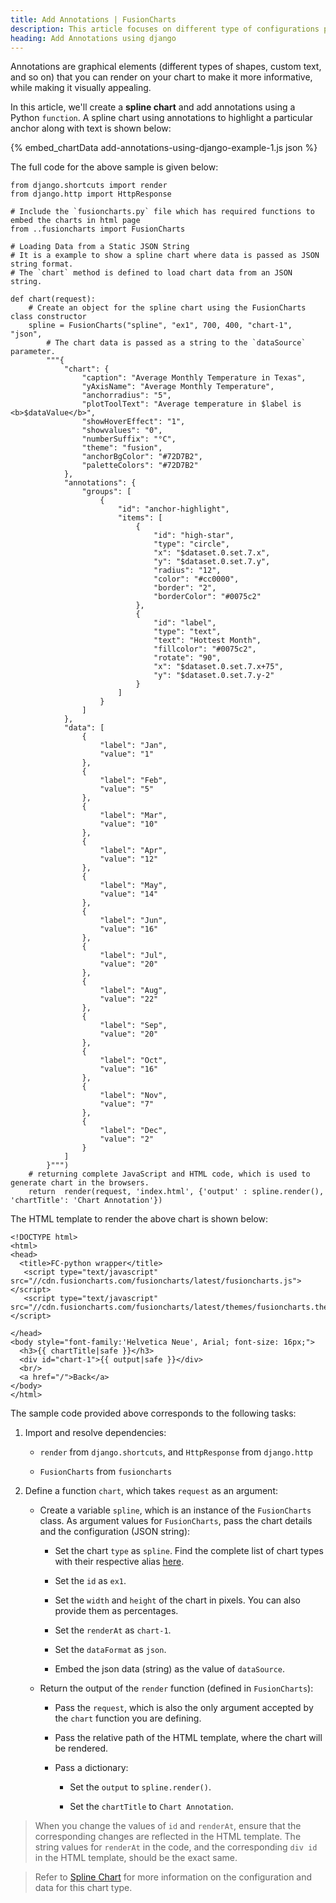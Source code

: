 ```yaml
---
title: Add Annotations | FusionCharts
description: This article focuses on different type of configurations possible using django.
heading: Add Annotations using django
---
```


Annotations are graphical elements (different types of shapes, custom text, and so on) that you can render on your chart to make it more informative, while making it visually appealing.

In this article, we'll create a **spline chart** and add annotations using a Python `function`. A spline chart using annotations to highlight a particular anchor along with text is shown below:

{% embed_chartData add-annotations-using-django-example-1.js json %}

The full code for the above sample is given below:

```
from django.shortcuts import render
from django.http import HttpResponse

# Include the `fusioncharts.py` file which has required functions to embed the charts in html page
from ..fusioncharts import FusionCharts

# Loading Data from a Static JSON String
# It is a example to show a spline chart where data is passed as JSON string format.
# The `chart` method is defined to load chart data from an JSON string.

def chart(request):
    # Create an object for the spline chart using the FusionCharts class constructor
    spline = FusionCharts("spline", "ex1", 700, 400, "chart-1", "json", 
        # The chart data is passed as a string to the `dataSource` parameter.
        """{
            "chart": {
                "caption": "Average Monthly Temperature in Texas",
                "yAxisName": "Average Monthly Temperature",
                "anchorradius": "5",
                "plotToolText": "Average temperature in $label is <b>$dataValue</b>",
                "showHoverEffect": "1",
                "showvalues": "0",
                "numberSuffix": "°C",
                "theme": "fusion",
                "anchorBgColor": "#72D7B2",
                "paletteColors": "#72D7B2"
            },
            "annotations": {
                "groups": [
                    {
                        "id": "anchor-highlight",
                        "items": [
                            {
                                "id": "high-star",
                                "type": "circle",
                                "x": "$dataset.0.set.7.x",
                                "y": "$dataset.0.set.7.y",
                                "radius": "12",
                                "color": "#cc0000",
                                "border": "2",
                                "borderColor": "#0075c2"
                            },
                            {
                                "id": "label",
                                "type": "text",
                                "text": "Hottest Month",
                                "fillcolor": "#0075c2",
                                "rotate": "90",
                                "x": "$dataset.0.set.7.x+75",
                                "y": "$dataset.0.set.7.y-2"
                            }
                        ]
                    }
                ]
            },
            "data": [
                {
                    "label": "Jan",
                    "value": "1"
                },
                {
                    "label": "Feb",
                    "value": "5"
                },
                {
                    "label": "Mar",
                    "value": "10"
                },
                {
                    "label": "Apr",
                    "value": "12"
                },
                {
                    "label": "May",
                    "value": "14"
                },
                {
                    "label": "Jun",
                    "value": "16"
                },
                {
                    "label": "Jul",
                    "value": "20"
                },
                {
                    "label": "Aug",
                    "value": "22"
                },
                {
                    "label": "Sep",
                    "value": "20"
                },
                {
                    "label": "Oct",
                    "value": "16"
                },
                {
                    "label": "Nov",
                    "value": "7"
                },
                {
                    "label": "Dec",
                    "value": "2"
                }
            ]
        }""")
    # returning complete JavaScript and HTML code, which is used to generate chart in the browsers. 
    return  render(request, 'index.html', {'output' : spline.render(), 'chartTitle': 'Chart Annotation'})

```

The HTML template to render the above chart is shown below:

```
<!DOCTYPE html>
<html>
<head>
  <title>FC-python wrapper</title>
   <script type="text/javascript" src="//cdn.fusioncharts.com/fusioncharts/latest/fusioncharts.js"></script>
   <script type="text/javascript" src="//cdn.fusioncharts.com/fusioncharts/latest/themes/fusioncharts.theme.fusion.js"></script>

</head>
<body style="font-family:'Helvetica Neue', Arial; font-size: 16px;">
  <h3>{{ chartTitle|safe }}</h3>
  <div id="chart-1">{{ output|safe }}</div>
  <br/>
  <a href="/">Back</a>
</body>
</html>

```
The sample code provided above corresponds to the following tasks:

1. Import and resolve dependencies:

    * `render` from `django.shortcuts`, and `HttpResponse` from `django.http`

    * `FusionCharts` from `fusioncharts` 

2. Define a function `chart`, which takes `request` as an argument:

    * Create a variable `spline`, which is an instance of the `FusionCharts` class. As argument values for `FusionCharts`, pass the chart details and the configuration (JSON string): 

        * Set the chart `type` as `spline`. Find the complete list of chart types with their respective alias [here](https://www.fusioncharts.com/dev/chart-guide/list-of-charts).

        * Set the `id` as `ex1`.

        * Set the `width` and `height` of the chart in pixels. You can also provide them as percentages.

        * Set the `renderAt` as `chart-1`.

        * Set the `dataFormat` as `json`.

        * Embed the json data (string) as the value of `dataSource`. 

    * Return the output of the `render` function (defined in `FusionCharts`):

        * Pass the `request`, which is also the only argument accepted by the `chart` function you are defining.

        * Pass the relative path of the HTML template, where the chart will be rendered.

        * Pass a dictionary:

            * Set the `output` to `spline.render()`.

            * Set the `chartTitle` to `Chart Annotation`.

> When you change the values of `id` and `renderAt`, ensure that the corresponding changes are reflected in the HTML template. The string values for `renderAt` in the code, and the corresponding `div id` in the HTML template, should be the exact same.

> Refer to [Spline Chart](https://www.fusioncharts.com/dev/chart-guide/standard-charts/spline-charts) for more information on the configuration and data for this chart type.

